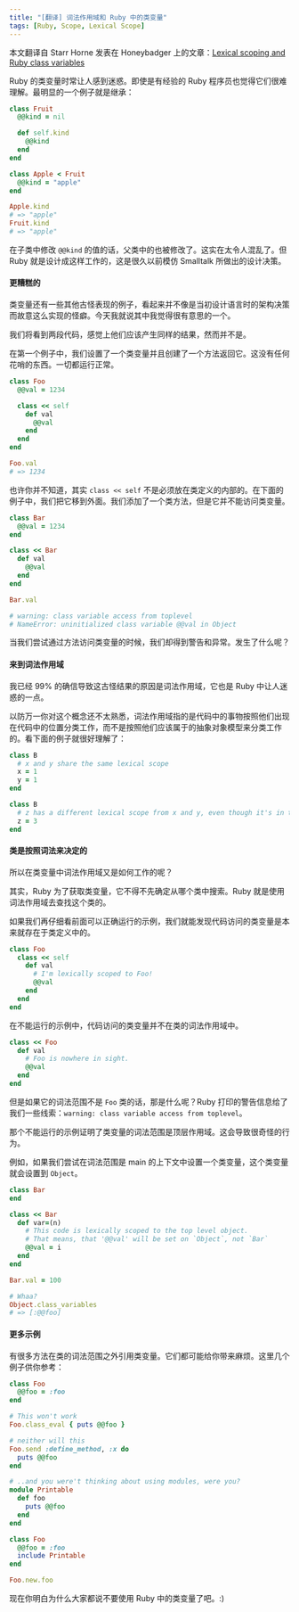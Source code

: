 ```yaml
---
title: "[翻译] 词法作用域和 Ruby 中的类变量"
tags: [Ruby, Scope, Lexical Scope]
---
```


本文翻译自 Starr Horne 发表在 Honeybadger 上的文章：[Lexical scoping and Ruby class variables](http://blog.honeybadger.io/lexical-scoping-and-ruby-class-variables/)

Ruby 的类变量时常让人感到迷惑。即使是有经验的 Ruby 程序员也觉得它们很难理解。最明显的一个例子就是继承：

```ruby
class Fruit
  @@kind = nil

  def self.kind
    @@kind
  end
end

class Apple < Fruit
  @@kind = "apple"
end

Apple.kind
# => "apple"
Fruit.kind
# => "apple"
```

在子类中修改 `@@kind` 的值的话，父类中的也被修改了。这实在太令人混乱了。但 Ruby 就是设计成这样工作的，这是很久以前模仿 Smalltalk 所做出的设计决策。

#### 更糟糕的

类变量还有一些其他古怪表现的例子，看起来并不像是当初设计语言时的架构决策而故意这么实现的怪癖。今天我就说其中我觉得很有意思的一个。

我们将看到两段代码，感觉上他们应该产生同样的结果，然而并不是。

在第一个例子中，我们设置了一个类变量并且创建了一个方法返回它。这没有任何花哨的东西。一切都运行正常。

```ruby
class Foo
  @@val = 1234

  class << self
    def val
      @@val
    end
  end
end

Foo.val
# => 1234
```

也许你并不知道，其实 `class << self` 不是必须放在类定义的内部的。在下面的例子中，我们把它移到外面。我们添加了一个类方法，但是它并不能访问类变量。

```ruby
class Bar
  @@val = 1234
end

class << Bar
  def val
    @@val
  end
end

Bar.val

# warning: class variable access from toplevel
# NameError: uninitialized class variable @@val in Object
```

当我们尝试通过方法访问类变量的时候，我们却得到警告和异常。发生了什么呢？

#### 来到词法作用域

我已经 99% 的确信导致这古怪结果的原因是词法作用域，它也是 Ruby 中让人迷惑的一点。

以防万一你对这个概念还不太熟悉，词法作用域指的是代码中的事物按照他们出现在代码中的位置分类工作，而不是按照他们应该属于的抽象对象模型来分类工作的。看下面的例子就很好理解了：

```ruby
class B
  # x and y share the same lexical scope
  x = 1
  y = 1
end

class B
  # z has a different lexical scope from x and y, even though it's in the same class
  z = 3
end
```

#### 类是按照词法来决定的

所以在类变量中词法作用域又是如何工作的呢？

其实，Ruby 为了获取类变量，它不得不先确定从哪个类中搜索。Ruby 就是使用词法作用域去查找这个类的。

如果我们再仔细看前面可以正确运行的示例，我们就能发现代码访问的类变量是本来就存在于类定义中的。

```ruby
class Foo
  class << self
    def val
      # I'm lexically scoped to Foo!
      @@val
    end
  end
end
```

在不能运行的示例中，代码访问的类变量并不在类的词法作用域中。

```ruby
class << Foo
  def val
    # Foo is nowhere in sight.
    @@val
  end
end
```

但是如果它的词法范围不是 `Foo` 类的话，那是什么呢？Ruby 打印的警告信息给了我们一些线索：`warning: class variable access from toplevel`。

那个不能运行的示例证明了类变量的词法范围是顶层作用域。这会导致很奇怪的行为。

例如，如果我们尝试在词法范围是 main 的上下文中设置一个类变量，这个类变量就会设置到 `Object`。

```ruby
class Bar
end

class << Bar
  def var=(n)
    # This code is lexically scoped to the top level object.
    # That means, that '@@val' will be set on `Object`, not `Bar`
    @@val = i
  end
end

Bar.val = 100

# Whaa?
Object.class_variables
# => [:@@foo]
```

#### 更多示例

有很多方法在类的词法范围之外引用类变量。它们都可能给你带来麻烦。这里几个例子供你参考：

```ruby
class Foo
  @@foo = :foo
end

# This won't work
Foo.class_eval { puts @@foo }

# neither will this
Foo.send :define_method, :x do
  puts @@foo
end

# ..and you were't thinking about using modules, were you?
module Printable
  def foo
    puts @@foo
  end
end

class Foo
  @@foo = :foo
  include Printable
end

Foo.new.foo
```

现在你明白为什么大家都说不要使用 Ruby 中的类变量了吧。:)

